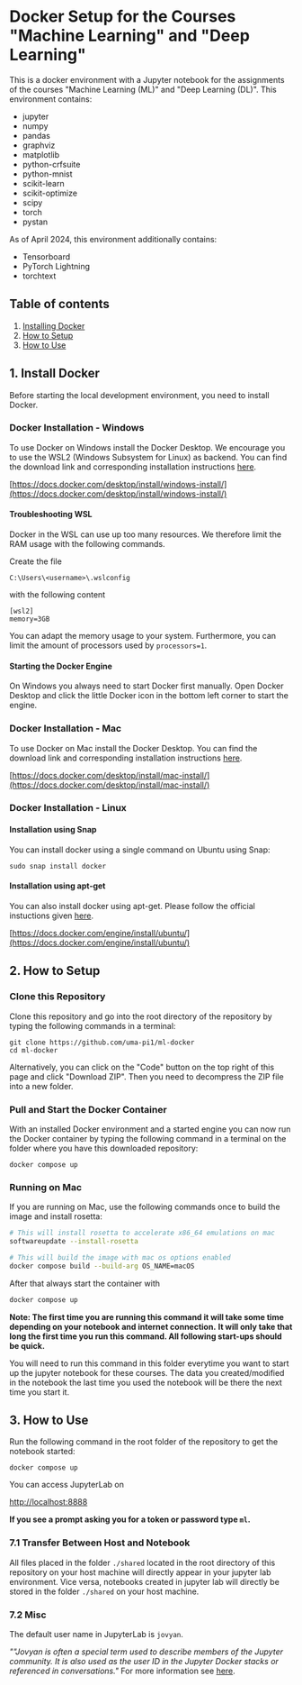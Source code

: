 # Docker Setup for the Courses "Machine Learning" and "Deep Learning"

This is a docker environment with a Jupyter notebook for the assignments of the 
courses "Machine Learning (ML)" and "Deep Learning (DL)".  This environment 
contains:
- jupyter
- numpy
- pandas
- graphviz 
- matplotlib
- python-crfsuite 
- python-mnist 
- scikit-learn 
- scikit-optimize 
- scipy 
- torch
- pystan 

As of April 2024, this environment additionally contains:

- Tensorboard
- PyTorch Lightning
- torchtext

## Table of contents

1. [Installing Docker](#1-install-docker)
2. [How to Setup](#2-how-to-setup)
3. [How to Use](#3-how-to-use)

## 1. Install Docker
Before starting the local development environment, you need to install Docker.

### Docker Installation - Windows
To use Docker on Windows install the Docker Desktop.
We encourage you to use the WSL2 (Windows Subsystem for Linux) as backend.
You can find the download link and corresponding installation instructions [here](https://docs.docker.com/desktop/install/windows-install/).

[https://docs.docker.com/desktop/install/windows-install/](https://docs.docker.com/desktop/install/windows-install/)

#### Troubleshooting WSL
Docker in the WSL can use up too many resources. We therefore limit the RAM 
usage with the following commands.

Create the file

```
C:\Users\<username>\.wslconfig
```

with the following content

```
[wsl2]
memory=3GB
```

You can adapt the memory usage to your system. 
Furthermore, you can limit the amount of processors used by `processors=1`.


#### Starting the Docker Engine
On Windows you always need to start Docker first manually.
Open Docker Desktop and click the little Docker icon in the bottom left corner 
to start the engine.

### Docker Installation - Mac

To use Docker on Mac install the Docker Desktop.
You can find the download link and corresponding installation instructions [here](https://docs.docker.com/desktop/install/mac-install/).

[https://docs.docker.com/desktop/install/mac-install/](https://docs.docker.com/desktop/install/mac-install/)


### Docker Installation - Linux
#### Installation using Snap
You can install docker using a single command on Ubuntu using Snap:

```
sudo snap install docker
```

#### Installation using apt-get
You can also install docker using apt-get. Please follow the official 
instuctions given [here](https://docs.docker.com/engine/install/ubuntu/).

[https://docs.docker.com/engine/install/ubuntu/](https://docs.docker.com/engine/install/ubuntu/)


## 2. How to Setup
### Clone this Repository
Clone this repository and go into the root directory of the repository by typing 
the following commands in a terminal:

```
git clone https://github.com/uma-pi1/ml-docker
cd ml-docker
```

Alternatively, you can click on the "Code" button on the top right of this page 
and click "Download ZIP". Then you need
to decompress the ZIP file into a new folder.

### Pull and Start the Docker Container
With an installed Docker environment and a started engine you can now run the 
Docker container by typing the following command in a terminal on the folder 
where you have this downloaded repository:

```
docker compose up
```

### Running on Mac

If you are running on Mac, use the following commands once to build the image and install rosetta:

```bash
# This will install rosetta to accelerate x86_64 emulations on mac
softwareupdate --install-rosetta

# This will build the image with mac os options enabled
docker compose build --build-arg OS_NAME=macOS
```

After that always start the container with 

```bash
docker compose up
```

**Note: The first time you are running this command it will take some time depending on your notebook and internet connection.**
**It will only take that long the first time you run this command. All following start-ups should be quick.**

You will need to run this command in this folder everytime you want to start up 
the jupyter notebook for these courses. The data you created/modified in the
notebook the last time you used the notebook will be there the next time you
start it.

## 3. How to Use
Run the following command in the root folder of the repository to get the 
notebook started:

```
docker compose up
```

You can access JupyterLab on

[http://localhost:8888](http://localhost:8888)

**If you see a prompt asking you for a token or password type `ml`.**

### 7.1 Transfer Between Host and Notebook

All files placed in the folder `./shared` located in the root directory of this repository on your host machine will directly appear in your jupyter lab environment.
Vice versa, notebooks created in jupyter lab will directly be stored in the folder `./shared` on your host machine.

### 7.2 Misc

The default user name in JupyterLab is `jovyan`.

*""Jovyan is often a special term used to describe members of the Jupyter community. It is also used as the user ID in the Jupyter Docker stacks or referenced in conversations."*
For more information see [here](https://jupyter-docker-stacks.readthedocs.io/en/latest/using/faq.html#who-is-jovyan).

